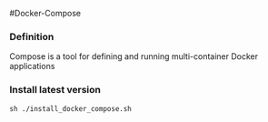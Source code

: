 #Docker-Compose

### Definition

Compose is a tool for defining and running multi-container Docker applications

### Install latest version

```
sh ./install_docker_compose.sh
```